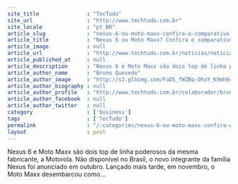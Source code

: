```yaml
---
site_title               : "TecTudo"
site_url                 : "http://www.techtudo.com.br"
site_locale              : "pt_BR"
article_slug             : "nexus-6-ou-moto-maxx-confira-o-comparativo-e-saiba-qual-e-o-mais-top"
article_title            : "Nexus 6 ou Moto Maxx? Confira o comparativo e saiba qual é o mais 'top'"
article_image            : null
article_url              : "http://www.techtudo.com.br/noticias/noticia/2014/12/nexus-6-ou-moto-maxx-confira-o-comparativo-e-saiba-qual-e-o-mais-top.html"
article_published_at     : null
article_description      : "Nexus 6 e Moto Maxx são dois top de linha poderosos da mesma fabricante, a Motorola. Não disponível no Brasil, o novo integrante da família Nexus foi anunciado em outubro. Lançado mais tarde, em novembro, o Moto Maxx desembarcou como..."
article_author_name      : "Bruno Quevedo"
article_author_image     : "http://s2.glbimg.com/FaDS_fWZBq-OhoY_K9mh0c8MhC8=/30x30/s2.glbimg.com/Kmt_zm5cR53hQ-4QTe8oM5JkU-0=/0x0:140x140/140x140/s.glbimg.com/po/tt2/f/original/2014/01/27/brunoquevedo.png"
article_author_biography : null
article_author_profile   : "http://www.techtudo.com.br/colaborador/bruno-quevedo.html"
article_author_facebook  : null
article_author_twitter   : null
category                 : ['business']
tags                     : ['TecTudo']
permalink                : "/:categories/nexus-6-ou-moto-maxx-confira-o-comparativo-e-saiba-qual-e-o-mais-top/"
layout                   : post
---
```


Nexus 6 e Moto Maxx são dois top de linha poderosos da mesma fabricante, a Motorola. Não disponível no Brasil, o novo integrante da família Nexus foi anunciado em outubro. Lançado mais tarde, em novembro, o Moto Maxx desembarcou como...
